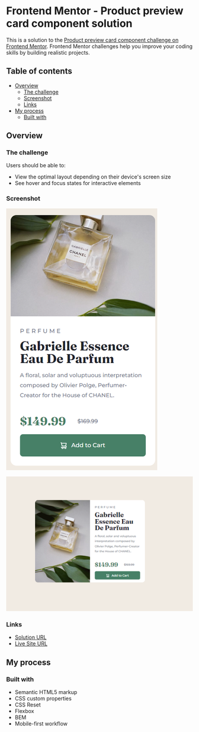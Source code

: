 # Frontend Mentor - Product preview card component solution

This is a solution to the [Product preview card component challenge on Frontend Mentor](https://www.frontendmentor.io/challenges/product-preview-card-component-GO7UmttRfa). Frontend Mentor challenges help you improve your coding skills by building realistic projects. 

## Table of contents

- [Overview](#overview)
  - [The challenge](#the-challenge)
  - [Screenshot](#screenshot)
  - [Links](#links)
- [My process](#my-process)
  - [Built with](#built-with)



## Overview

### The challenge

Users should be able to:

- View the optimal layout depending on their device's screen size
- See hover and focus states for interactive elements

### Screenshot


![](/screenshots/Mobile.PNG)

![](/screenshots/Desktop.PNG)


### Links

- [Solution URL](https://github.com/NarminZakizade/fem-product-preview-card-component)
- [Live Site URL](http://narminzakizade.me/fem-product-preview-card-component/)

## My process

### Built with

- Semantic HTML5 markup
- CSS custom properties
- CSS Reset
- Flexbox
- BEM
- Mobile-first workflow




